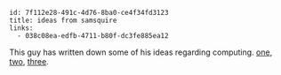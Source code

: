 ```
id: 7f112e28-491c-4d76-8ba0-ce4f34fd3123
title: ideas from samsquire
links:
  - 038c08ea-edfb-4711-b80f-dc3fe885ea12
```

This guy has written down some of his ideas regarding computing. [one][1], [two][2], [three][3].

[1]: https://github.com/samsquire/ideas
[2]: https://github.com/samsquire/ideas2
[3]: https://github.com/samsquire/ideas3
